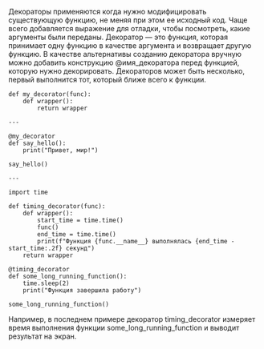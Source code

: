 Декораторы применяются когда нужно модифицировать существующую функцию, не меняя при этом ее исходный код. Чаще всего добавляется выражение для отладки, чтобы посмотреть, какие аргументы были переданы.
Декоратор — это функция, которая принимает одну функцию в качестве аргумента и возвращает другую функцию. В качестве альтернативы созданию декоратора вручную можно добавить конструкцию @имя_декоратора перед функцией, которую нужно декорировать. Декораторов может быть несколько, первый выполнится тот, который ближе всего к функции.
```
def my_decorator(func):
    def wrapper():
        return wrapper

---

@my_decorator
def say_hello():
    print("Привет, мир!")
 
say_hello()

---

import time
 
def timing_decorator(func):
    def wrapper():
        start_time = time.time()
        func()
        end_time = time.time()
        print(f"Функция {func.__name__} выполнялась {end_time - start_time:.2f} секунд")
    return wrapper
 
@timing_decorator
def some_long_running_function():
    time.sleep(2)
    print("Функция завершила работу")
 
some_long_running_function()
```
Например, в последнем примере декоратор timing_decorator измеряет время выполнения функции some_long_running_function и выводит результат на экран.
